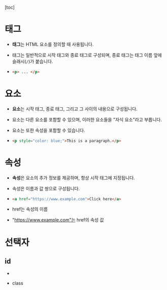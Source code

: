 [toc]

# 태그

- **태그**는 HTML 요소를 정의할 때 사용됩니다.

- 태그는 일반적으로 시작 태그와 종료 태그로 구성되며, 종료 태그는 태그 이름 앞에 슬래시(`/`)가 붙습니다.

- ``` html
  <p> ... </p>
  ```

  

# 요소

* **요소**는 시작 태그, 종료 태그, 그리고 그 사이의 내용으로 구성됩니다.

* 요소는 다른 요소를 포함할 수 있으며, 이러한 요소들을 "자식 요소"라고 부릅니다.

* 요소는 또한 속성을 포함할 수 있습니다.

* ``` html
  <p style="color: blue;">This is a paragraph.</p>
  ```



# 속성

* **속성**은 요소의 추가 정보를 제공하며, 항상 시작 태그에 지정됩니다.

* 속성은 이름과 값 쌍으로 구성됩니다.

* ``` html
  <a href="https://www.example.com">Click here</a>
  ```

* href는 속성의 이름 

* "https://www.example.com"는 href의 속성 값 



# 선택자



## id

* 

* class